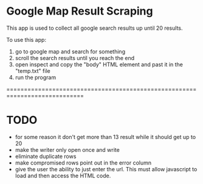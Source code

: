 # Google Map Result Scraping

This app is used to collect all google search results up until 20 results.

To use this app:
1. go to google map and search for something
2. scroll the search results until you reach the end
3. open inspect and copy the "body" HTML element and past it in the "temp.txt" file
4. run the program
                
============================================================================

# TODO
- for some reason it don't get more than 13 result while it should get up to 20
- make the writer only open once and write
- eliminate duplicate rows
- make compromised rows point out in the error column
- give the user the ability to just enter the url. This must allow javascript to load and then access the HTML code.
